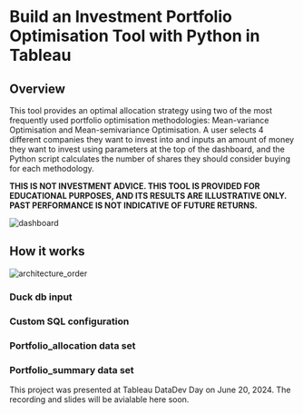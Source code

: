 # Build an Investment Portfolio Optimisation Tool with Python in Tableau
## Overview
This tool provides an optimal allocation strategy using two of the most frequently used portfolio optimisation methodologies: Mean-variance Optimisation and Mean-semivariance Optimisation. A user selects 4 different companies they want to invest into and inputs an amount of money they want to invest using parameters at the top of the dashboard, and the Python script calculates the number of shares they should consider buying for each methodology. 

**THIS IS NOT INVESTMENT ADVICE. THIS TOOL IS PROVIDED FOR EDUCATIONAL PURPOSES, AND ITS RESULTS ARE ILLUSTRATIVE ONLY. PAST PERFORMANCE IS NOT INDICATIVE OF FUTURE RETURNS.**

![dashboard](https://github.com/anyalitica/tableau-table-extensions-portfolio-optimization/assets/47951483/77f8da92-8103-4e81-9e37-c7383dabd718)

## How it works

![architecture_order](https://github.com/anyalitica/tableau-table-extensions-portfolio-optimization/assets/47951483/ca593e24-03bd-4a5b-a77b-afeed67177c0)

### Duck db input
### Custom SQL configuration
### Portfolio_allocation data set
### Portfolio_summary data set

This project was presented at Tableau DataDev Day on June 20, 2024. The recording and slides will be avialable here soon.